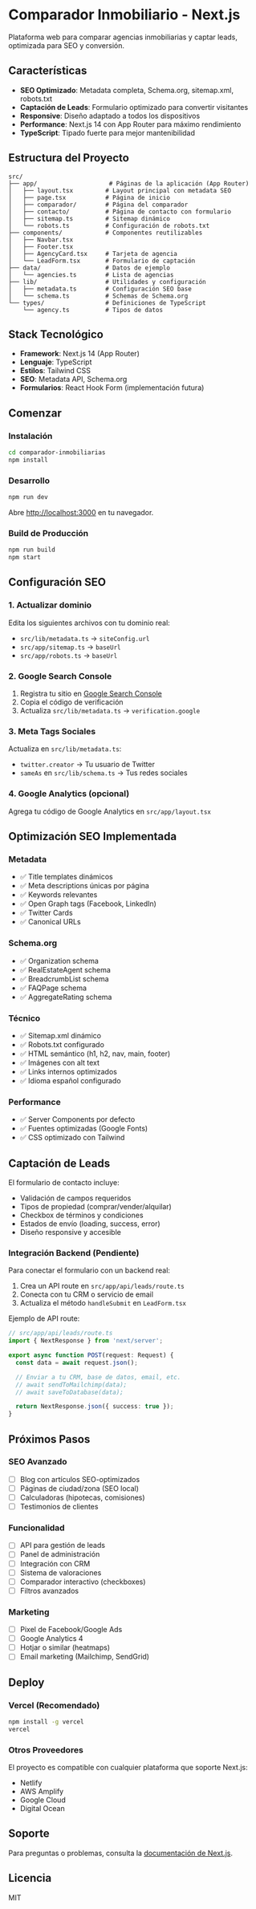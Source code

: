 # Comparador Inmobiliario - Next.js

Plataforma web para comparar agencias inmobiliarias y captar leads, optimizada para SEO y conversión.

## Características

- **SEO Optimizado**: Metadata completa, Schema.org, sitemap.xml, robots.txt
- **Captación de Leads**: Formulario optimizado para convertir visitantes
- **Responsive**: Diseño adaptado a todos los dispositivos
- **Performance**: Next.js 14 con App Router para máximo rendimiento
- **TypeScript**: Tipado fuerte para mejor mantenibilidad

## Estructura del Proyecto

```
src/
├── app/                    # Páginas de la aplicación (App Router)
│   ├── layout.tsx         # Layout principal con metadata SEO
│   ├── page.tsx           # Página de inicio
│   ├── comparador/        # Página del comparador
│   ├── contacto/          # Página de contacto con formulario
│   ├── sitemap.ts         # Sitemap dinámico
│   └── robots.ts          # Configuración de robots.txt
├── components/            # Componentes reutilizables
│   ├── Navbar.tsx
│   ├── Footer.tsx
│   ├── AgencyCard.tsx     # Tarjeta de agencia
│   └── LeadForm.tsx       # Formulario de captación
├── data/                  # Datos de ejemplo
│   └── agencies.ts        # Lista de agencias
├── lib/                   # Utilidades y configuración
│   ├── metadata.ts        # Configuración SEO base
│   └── schema.ts          # Schemas de Schema.org
└── types/                 # Definiciones de TypeScript
    └── agency.ts          # Tipos de datos
```

## Stack Tecnológico

- **Framework**: Next.js 14 (App Router)
- **Lenguaje**: TypeScript
- **Estilos**: Tailwind CSS
- **SEO**: Metadata API, Schema.org
- **Formularios**: React Hook Form (implementación futura)

## Comenzar

### Instalación

```bash
cd comparador-inmobiliarias
npm install
```

### Desarrollo

```bash
npm run dev
```

Abre [http://localhost:3000](http://localhost:3000) en tu navegador.

### Build de Producción

```bash
npm run build
npm start
```

## Configuración SEO

### 1. Actualizar dominio

Edita los siguientes archivos con tu dominio real:

- `src/lib/metadata.ts` → `siteConfig.url`
- `src/app/sitemap.ts` → `baseUrl`
- `src/app/robots.ts` → `baseUrl`

### 2. Google Search Console

1. Registra tu sitio en [Google Search Console](https://search.google.com/search-console)
2. Copia el código de verificación
3. Actualiza `src/lib/metadata.ts` → `verification.google`

### 3. Meta Tags Sociales

Actualiza en `src/lib/metadata.ts`:
- `twitter.creator` → Tu usuario de Twitter
- `sameAs` en `src/lib/schema.ts` → Tus redes sociales

### 4. Google Analytics (opcional)

Agrega tu código de Google Analytics en `src/app/layout.tsx`

## Optimización SEO Implementada

### Metadata
- ✅ Title templates dinámicos
- ✅ Meta descriptions únicas por página
- ✅ Keywords relevantes
- ✅ Open Graph tags (Facebook, LinkedIn)
- ✅ Twitter Cards
- ✅ Canonical URLs

### Schema.org
- ✅ Organization schema
- ✅ RealEstateAgent schema
- ✅ BreadcrumbList schema
- ✅ FAQPage schema
- ✅ AggregateRating schema

### Técnico
- ✅ Sitemap.xml dinámico
- ✅ Robots.txt configurado
- ✅ HTML semántico (h1, h2, nav, main, footer)
- ✅ Imágenes con alt text
- ✅ Links internos optimizados
- ✅ Idioma español configurado

### Performance
- ✅ Server Components por defecto
- ✅ Fuentes optimizadas (Google Fonts)
- ✅ CSS optimizado con Tailwind

## Captación de Leads

El formulario de contacto incluye:

- Validación de campos requeridos
- Tipos de propiedad (comprar/vender/alquilar)
- Checkbox de términos y condiciones
- Estados de envío (loading, success, error)
- Diseño responsive y accesible

### Integración Backend (Pendiente)

Para conectar el formulario con un backend real:

1. Crea un API route en `src/app/api/leads/route.ts`
2. Conecta con tu CRM o servicio de email
3. Actualiza el método `handleSubmit` en `LeadForm.tsx`

Ejemplo de API route:

```typescript
// src/app/api/leads/route.ts
import { NextResponse } from 'next/server';

export async function POST(request: Request) {
  const data = await request.json();

  // Enviar a tu CRM, base de datos, email, etc.
  // await sendToMailchimp(data);
  // await saveToDatabase(data);

  return NextResponse.json({ success: true });
}
```

## Próximos Pasos

### SEO Avanzado
- [ ] Blog con artículos SEO-optimizados
- [ ] Páginas de ciudad/zona (SEO local)
- [ ] Calculadoras (hipotecas, comisiones)
- [ ] Testimonios de clientes

### Funcionalidad
- [ ] API para gestión de leads
- [ ] Panel de administración
- [ ] Integración con CRM
- [ ] Sistema de valoraciones
- [ ] Comparador interactivo (checkboxes)
- [ ] Filtros avanzados

### Marketing
- [ ] Pixel de Facebook/Google Ads
- [ ] Google Analytics 4
- [ ] Hotjar o similar (heatmaps)
- [ ] Email marketing (Mailchimp, SendGrid)

## Deploy

### Vercel (Recomendado)

```bash
npm install -g vercel
vercel
```

### Otros Proveedores

El proyecto es compatible con cualquier plataforma que soporte Next.js:
- Netlify
- AWS Amplify
- Google Cloud
- Digital Ocean

## Soporte

Para preguntas o problemas, consulta la [documentación de Next.js](https://nextjs.org/docs).

## Licencia

MIT
